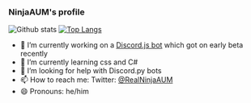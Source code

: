 ### NinjaAUM's profile


![Github stats](https://github-readme-stats.vercel.app/api?username=NinjaAUM)
[![Top Langs](https://github-readme-stats.vercel.app/api/top-langs/?username=NinjaAUM)](https://github.com/NinjaAUM/NinjaAUM)


- 🔭 I’m currently working on a [Discord.js bot](https://github.com/Discord-bot-templates/Example-Discord.js-bot) which got on early beta recently
- 🌱 I’m currently learning css and C#
- 🤔 I’m looking for help with Discord.py bots
- 📫 How to reach me: Twitter: [@RealNinjaAUM](https://twitter.com/RealNinjaAUM)
- 😄 Pronouns: he/him
